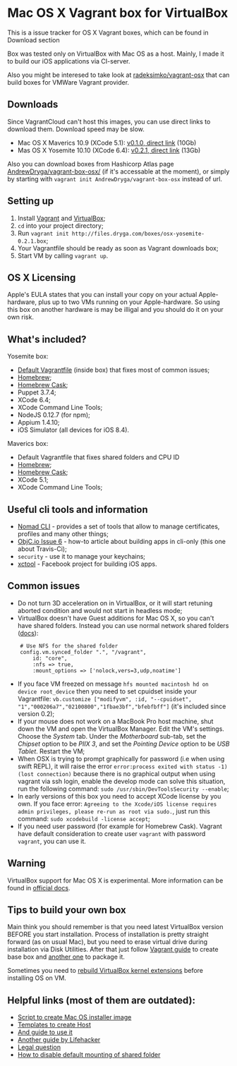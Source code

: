 Mac OS X Vagrant box for VirtualBox
=========================
This is a issue tracker for OS X Vagrant boxes, which can be found in Download section

Box was tested only on VirtualBox with Mac OS as a host. Mainly, I made it to build our iOS applications via CI-server.

Also you might be interesed to take look at [radeksimko/vagrant-osx](https://github.com/radeksimko/vagrant-osx) that can build boxes for VMWare Vagrant provider.

Downloads
--
Since VagrantCloud can't host this images, you can use direct links to download them. Download speed may be slow.

* Mac OS X Maverics 10.9 (XCode 5.1): [v0.1.0, direct link](http://files.dryga.com/boxes/osx-mavericks-0.1.0.box) (10Gb)
* Mas OS X Yosemite 10.10 (XCode 6.4): [v0.2.1, direct link](http://files.dryga.com/boxes/osx-yosemite-0.2.1.box) (13Gb)

Also you can download boxes from Hashicorp Atlas page [AndrewDryga/vagrant-box-osx/](https://atlas.hashicorp.com/AndrewDryga/boxes/vagrant-box-osx/)  (if it's accessable at the moment), or simply by starting with ```vagrant init AndrewDryga/vagrant-box-osx``` instead of url.

Setting up
--
1. Install [Vagrant](https://docs.vagrantup.com/v2/installation/) and [VirtualBox](https://www.virtualbox.org/wiki/Downloads);
2. ```cd``` into your project directory;
3. Run ```vagrant init http://files.dryga.com/boxes/osx-yosemite-0.2.1.box```;
4. Your Vagrantfile should be ready as soon as Vagrant downloads box;
5. Start VM by calling ```vagrant up```.

OS X Licensing
--
Apple's EULA states that you can install your copy on your actual Apple-hardware, plus up to two VMs running on your Apple-hardware. So using this box on another hardware is may be illigal and you should do it on your own risk.

What's included?
--
Yosemite box:
* [Default Vagrantfile](https://github.com/AndrewDryga/vagrant-box-osx/blob/master/src/include/_Vagrantfile) (inside box) that fixes most of common issues;
* [Homebrew](http://brew.sh/);
* [Homebrew Cask](https://github.com/phinze/homebrew-cask);
* Puppet 3.7.4;
* XCode 6.4;
* XCode Command Line Tools;
* NodeJS 0.12.7 (for npm);
* Appium 1.4.10;
* iOS Simulator (all devices for iOS 8.4).

Maverics box:
* Default Vagrantfile that fixes shared folders and CPU ID
* [Homebrew](http://brew.sh/);
* [Homebrew Cask](https://github.com/phinze/homebrew-cask);
* XCode 5.1;
* XCode Command Line Tools;

Useful cli tools and information
--
* [Nomad CLI](http://nomad-cli.com/) - provides a set of tools that allow to manage certificates, profiles and many other things;
* [ObjC.io Issue 6](http://www.objc.io/issues/6-build-tools/travis-ci/) - how-to article about building apps in cli-only (this one about Travis-Ci);
* ```security``` - use it to manage your keychains;
* [xctool](https://github.com/facebook/xctool) - Facebook project for building iOS apps.

Common issues
--
* Do not turn 3D acceleration on in VirtualBox, or it will start retuning aborted condition and would not start in headless mode;
* VirtualBox doesn't have Guest additions for Mac OS X, so you can't have shared folders. Instead you can use normal network shared folders ([docs](http://docs.vagrantup.com/v2/synced-folders/nfs.html)):
```
    # Use NFS for the shared folder
    config.vm.synced_folder ".", "/vagrant",
        id: "core",
        :nfs => true,
        :mount_options => ['nolock,vers=3,udp,noatime']
```
* If you face VM freezed on message ```hfs mounted macintosh hd on device root_device``` then you need to set cpuidset inside your Vagrantfile: ```vb.customize ["modifyvm", :id, "--cpuidset", "1","000206a7","02100800","1fbae3bf","bfebfbff"]``` (it's included since version 0.2);
* If your mouse does not work on a MacBook Pro host machine, shut down the VM and open the VirtualBox Manager. Edit the VM's settings. Choose the _System_ tab. Under the _Motherboard_ sub-tab, set the _Chipset_ option to be _PIIX 3_, and set the _Pointing Device_ option to be _USB Tablet_. Restart the VM;
* When OSX is trying to prompt graphically for password (i.e when using swift REPL), it will raise the error ```error:process exited with status -1) (lost connection)``` because there is no graphical output when using vagrant via ssh login, enable the develop mode can solve this situation, run the following command:
```sudo /usr/sbin/DevToolsSecurity --enable```;
* In early versions of this box you need to accept XCode license by you own. If you face error: ```Agreeing to the Xcode/iOS license requires admin privileges, please re-run as root via sudo.```, just run this command: ```sudo xcodebuild -license accept```;
* If you need user password (for example for Homebrew Cask). Vagrant have default consideration to create user ```vagrant``` with password ```vagrant```, you can use it.

Warning
--
VirtualBox support for Mac OS X is experimental. More information can be found in [official docs](https://www.virtualbox.org/manual/ch03.html#intro-macosxguests).

Tips to build your own box
--
Main think you should remember is that you need latest VirtualBox version BEFORE you start installation. Process of installation is pretty straight forward (as on usual Mac), but you need to erase virtual drive during installation via Disk Utilities. After that just follow [Vagrant guide](https://docs.vagrantup.com/v2/boxes/base.html) to create base box and [another one](https://docs.vagrantup.com/v2/virtualbox/boxes.html) to package it.

Sometimes you need to [rebuild VirtualBox kernel extensions](https://gist.github.com/AndrewDryga/9880938) before installing OS on VM.

Helpful links (most of them are outdated):
--
- [Script to create Mac OS installer image](http://ntk.me/2013/12/01/iesd/)
- [Templates to create Host](https://github.com/timsutton/osx-vm-templates)
- [And guide to use it](http://grahamgilbert.com/blog/2013/08/23/creating-an-os-x-base-box-for-vagrant-with-packer/)
- [Another guide by Lifehacker](http://lifehacker.com/5583650/run-mac-os-x-in-virtualbox-on-windows/all)
- [Legal question](http://www.tomshardware.co.uk/answers/id-1802838/illegal-run-osx-virtual-box.html)
- [How to disable default mounting of shared folder](https://github.com/mitchellh/vagrant/issues/1004)
